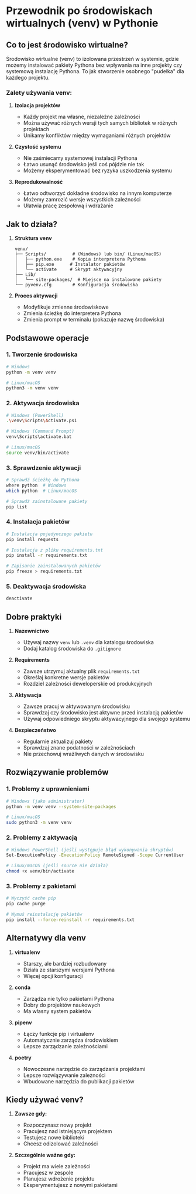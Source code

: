 # Przewodnik po środowiskach wirtualnych (venv) w Pythonie

## Co to jest środowisko wirtualne?

Środowisko wirtualne (venv) to izolowana przestrzeń w systemie, gdzie możemy instalować pakiety Pythona bez wpływania na inne projekty czy systemową instalację Pythona. To jak stworzenie osobnego "pudełka" dla każdego projektu.

### Zalety używania venv:

1. **Izolacja projektów**
   - Każdy projekt ma własne, niezależne zależności
   - Można używać różnych wersji tych samych bibliotek w różnych projektach
   - Unikamy konfliktów między wymaganiami różnych projektów

2. **Czystość systemu**
   - Nie zaśmiecamy systemowej instalacji Pythona
   - Łatwo usunąć środowisko jeśli coś pójdzie nie tak
   - Możemy eksperymentować bez ryzyka uszkodzenia systemu

3. **Reprodukowalność**
   - Łatwo odtworzyć dokładne środowisko na innym komputerze
   - Możemy zamrozić wersje wszystkich zależności
   - Ułatwia pracę zespołową i wdrażanie

## Jak to działa?

1. **Struktura venv**
   ```
   venv/
   ├── Scripts/          # (Windows) lub bin/ (Linux/macOS)
   │   ├── python.exe    # Kopia interpretera Pythona
   │   ├── pip.exe      # Instalator pakietów
   │   └── activate     # Skrypt aktywacyjny
   ├── Lib/
   │   └── site-packages/  # Miejsce na instalowane pakiety
   └── pyvenv.cfg        # Konfiguracja środowiska
   ```

2. **Proces aktywacji**
   - Modyfikuje zmienne środowiskowe
   - Zmienia ścieżkę do interpretera Pythona
   - Zmienia prompt w terminalu (pokazuje nazwę środowiska)

## Podstawowe operacje

### 1. Tworzenie środowiska

```bash
# Windows
python -m venv venv

# Linux/macOS
python3 -m venv venv
```

### 2. Aktywacja środowiska

```bash
# Windows (PowerShell)
.\venv\Scripts\Activate.ps1

# Windows (Command Prompt)
venv\Scripts\activate.bat

# Linux/macOS
source venv/bin/activate
```

### 3. Sprawdzenie aktywacji

```bash
# Sprawdź ścieżkę do Pythona
where python  # Windows
which python  # Linux/macOS

# Sprawdź zainstalowane pakiety
pip list
```

### 4. Instalacja pakietów

```bash
# Instalacja pojedynczego pakietu
pip install requests

# Instalacja z pliku requirements.txt
pip install -r requirements.txt

# Zapisanie zainstalowanych pakietów
pip freeze > requirements.txt
```

### 5. Deaktywacja środowiska

```bash
deactivate
```

## Dobre praktyki

1. **Nazewnictwo**
   - Używaj nazwy `venv` lub `.venv` dla katalogu środowiska
   - Dodaj katalog środowiska do `.gitignore`

2. **Requirements**
   - Zawsze utrzymuj aktualny plik `requirements.txt`
   - Określaj konkretne wersje pakietów
   - Rozdziel zależności deweloperskie od produkcyjnych

3. **Aktywacja**
   - Zawsze pracuj w aktywowanym środowisku
   - Sprawdzaj czy środowisko jest aktywne przed instalacją pakietów
   - Używaj odpowiedniego skryptu aktywacyjnego dla swojego systemu

4. **Bezpieczeństwo**
   - Regularnie aktualizuj pakiety
   - Sprawdzaj znane podatności w zależnościach
   - Nie przechowuj wrażliwych danych w środowisku

## Rozwiązywanie problemów

### 1. Problemy z uprawnieniami
```bash
# Windows (jako administrator)
python -m venv venv --system-site-packages

# Linux/macOS
sudo python3 -m venv venv
```

### 2. Problemy z aktywacją
```bash
# Windows PowerShell (jeśli występuje błąd wykonywania skryptów)
Set-ExecutionPolicy -ExecutionPolicy RemoteSigned -Scope CurrentUser

# Linux/macOS (jeśli source nie działa)
chmod +x venv/bin/activate
```

### 3. Problemy z pakietami
```bash
# Wyczyść cache pip
pip cache purge

# Wymuś reinstalację pakietów
pip install --force-reinstall -r requirements.txt
```

## Alternatywy dla venv

1. **virtualenv**
   - Starszy, ale bardziej rozbudowany
   - Działa ze starszymi wersjami Pythona
   - Więcej opcji konfiguracji

2. **conda**
   - Zarządza nie tylko pakietami Pythona
   - Dobry do projektów naukowych
   - Ma własny system pakietów

3. **pipenv**
   - Łączy funkcje pip i virtualenv
   - Automatycznie zarządza środowiskiem
   - Lepsze zarządzanie zależnościami

4. **poetry**
   - Nowoczesne narzędzie do zarządzania projektami
   - Lepsze rozwiązywanie zależności
   - Wbudowane narzędzia do publikacji pakietów

## Kiedy używać venv?

1. **Zawsze gdy:**
   - Rozpoczynasz nowy projekt
   - Pracujesz nad istniejącym projektem
   - Testujesz nowe biblioteki
   - Chcesz odizolować zależności

2. **Szczególnie ważne gdy:**
   - Projekt ma wiele zależności
   - Pracujesz w zespole
   - Planujesz wdrożenie projektu
   - Eksperymentujesz z nowymi pakietami 